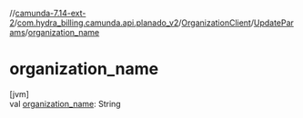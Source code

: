 //[camunda-7.14-ext-2](../../../../index.md)/[com.hydra_billing.camunda.api.planado_v2](../../index.md)/[OrganizationClient](../index.md)/[UpdateParams](index.md)/[organization_name](organization_name.md)

# organization_name

[jvm]\
val [organization_name](organization_name.md): String
